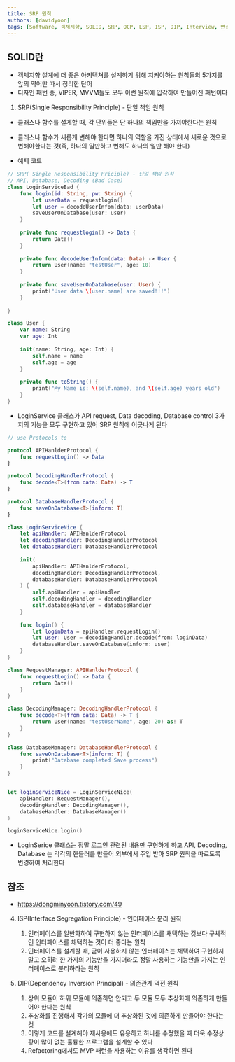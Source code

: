 ```yaml
---
title: SRP 원칙
authors: [davidyoon]
tags: [Software, 객체지향, SOLID, SRP, OCP, LSP, ISP, DIP, Interview, 면접]
---
```

## SOLID란

- 객체지향 설계에 더 좋은 아키텍쳐를 설계하기 위해 지켜야하는 원칙들의 5가지를 앞의 약어만 따서 정리한 단어
- 디자인 패턴 중, VIPER, MVVM들도 모두 이런 원칙에 입각하여 만들어진 패턴이다

1. SRP(Single Responsibility Principle) - 단일 책임 원칙
- 클래스나 함수를 설계할 때, 각 단위들은 단 하나의 책임만을 가져야한다는 원칙
- 클래스나 함수가 새롭게 변해야 한다면 하나의 역할을 가진 상태에서 새로운 것으로 변해야한다는 것(즉, 하나의 일만하고 변해도 하나의 일만 해야 한다)

- 예제 코드
``` Swift
// SRP( Single Responsibility Priciple) - 단일 책임 원칙
// API, Database, Decoding (Bad Case)
class LoginServiceBad {
    func login(id: String, pw: String) {
        let userData = requestlogin()
        let user = decodeUserInfom(data: userData)
        saveUserOnDatabase(user: user)
    }
    
    private func requestlogin() -> Data {
        return Data()
    }
    
    private func decodeUserInfom(data: Data) -> User {
        return User(name: "testUser", age: 10)
    }
    
    private func saveUserOnDatabase(user: User) {
        print("User data \(user.name) are saved!!!")
    }
    
}

class User {
    var name: String
    var age: Int
    
    init(name: String, age: Int) {
        self.name = name
        self.age = age
    }
    
    private func toString() {
        print("My Name is: \(self.name), and \(self.age) years old")
    }
}
```
- LoginService 클래스가 API request, Data decoding, Database control 3가지의 기능을 모두 구현하고 있어 SRP 원칙에 어긋나게 된다

```Swift
// use Protocols to

protocol APIHanlderProtocol {
    func requestLogin() -> Data
}

protocol DecodingHandlerProtocol {
    func decode<T>(from data: Data) -> T
}

protocol DatabaseHandlerProtocol {
    func saveOnDatabase<T>(inform: T)
}

class LoginServiceNice {
    let apiHandler: APIHanlderProtocol
    let decodingHandler: DecodingHandlerProtocol
    let databaseHandler: DatabaseHandlerProtocol
    
    init(
        apiHandler: APIHanlderProtocol,
        decodingHandler: DecodingHandlerProtocol,
        databaseHandler: DatabaseHandlerProtocol
    ) {
        self.apiHandler = apiHandler
        self.decodingHandler = decodingHandler
        self.databaseHandler = databaseHandler
    }
    
    func login() {
        let loginData = apiHandler.requestLogin()
        let user: User = decodingHandler.decode(from: loginData)
        databaseHandler.saveOnDatabase(inform: user)
    }
}

class RequestManager: APIHanlderProtocol {
    func requestLogin() -> Data {
        return Data()
    }
}

class DecodingManager: DecodingHandlerProtocol {
    func decode<T>(from data: Data) -> T {
        return User(name: "testUserName", age: 20) as! T
    }
}

class DatabaseManager: DatabaseHandlerProtocol {
    func saveOnDatabase<T>(inform: T) {
        print("Database completed Save process")
    }
}


let loginServiceNice = LoginServiceNice(
    apiHandler: RequestManager(),
    decodingHandler: DecodingManager(),
    databaseHandler: DatabaseManager()
)

loginServiceNice.login()

```
- LoginSerice 클래스는 정말 로그인 관련된 내용만 구현하게 하고 API, Decoding, Database 는 각각의 핸들러를 만들어 외부에서 주입 받아 SRP 원칙을 따르도록 변경하여 처리한다


## 참조
- https://dongminyoon.tistory.com/49

4. ISP(Interface Segregation Principle) - 인터페이스 분리 원칙
    1. 인터페이스를 일반화하여 구현하지 않는 인터페이스를 채택하는 것보다 구체적인 인터페이스를 채택하는 것이 더 좋다는 원칙
    2. 인터페이스를 설계할 때, 굳이 사용하지 않는 인터페이스는 채택하여 구현하지 말고 오히려 한 가지의 기능만을 가지더라도 정말 사용하는 기능만을 가지는 인터페이스로 분리하라는 원칙

5. DIP(Dependency Inversion Principal) - 의존관계 역전 원칙
    1. 상위 모듈이 하위 모듈에 의존하면 안되고 두 모듈 모두 추상화에 의존하게 만들어야 한다는 원칙
    2. 추상화를 진행해서 각가의 모듈에 더 추상화된 것에 의존하게 만들어야 한다는 것
    3. 이렇게 코드를 설계해야 재사용에도 유용하고 하나를 수정했을 때 더욱 수정상황이 많이 없는 훌륭한 프로그램을 설계할 수 있다
    4. Refactoring에서도 MVP 패턴을 사용하는 이유를 생각하면 된다